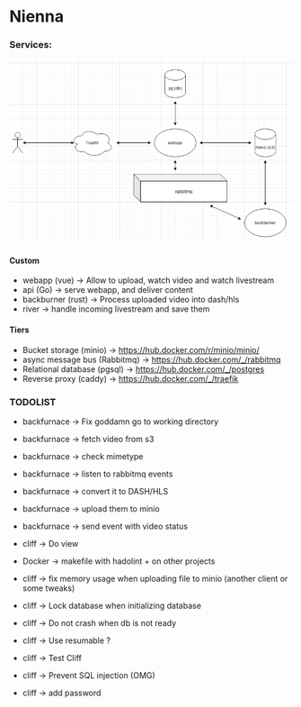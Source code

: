 # Nienna

### Services:

![Docs](docs/archi_schema.png)

#### Custom
* webapp (vue) -> Allow to upload, watch video and watch livestream
* api (Go) -> serve webapp, and deliver content
* backburner (rust) -> Process uploaded video into dash/hls
* river -> handle incoming livestream and save them

#### Tiers
* Bucket storage (minio) -> https://hub.docker.com/r/minio/minio/
* async message bus (Rabbitmq) -> https://hub.docker.com/_/rabbitmq
* Relational database (pgsql) -> https://hub.docker.com/_/postgres
* Reverse proxy (caddy) -> https://hub.docker.com/_/traefik

### TODOLIST

* backfurnace -> Fix goddamn go to working directory
* backfurnace -> fetch video from s3
* backfurnace -> check mimetype
* backfurnace -> listen to rabbitmq events
* backfurnace -> convert it to DASH/HLS
* backfurnace -> upload them to minio
* backfurnace -> send event with video status
* cliff -> Do view

* Docker -> makefile with hadolint + on other projects
* cliff -> fix memory usage when uploading file to minio (another client or some tweaks)
* cliff -> Lock database when initializing database
* cliff -> Do not crash when db is not ready
* cliff -> Use resumable ?
* cliff -> Test Cliff
* cliff -> Prevent SQL injection (OMG)
* cliff -> add password